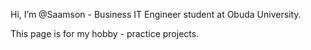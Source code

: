 Hi, I’m @Saamson - Business IT Engineer student at Obuda University.

This page is for my hobby - practice projects.
